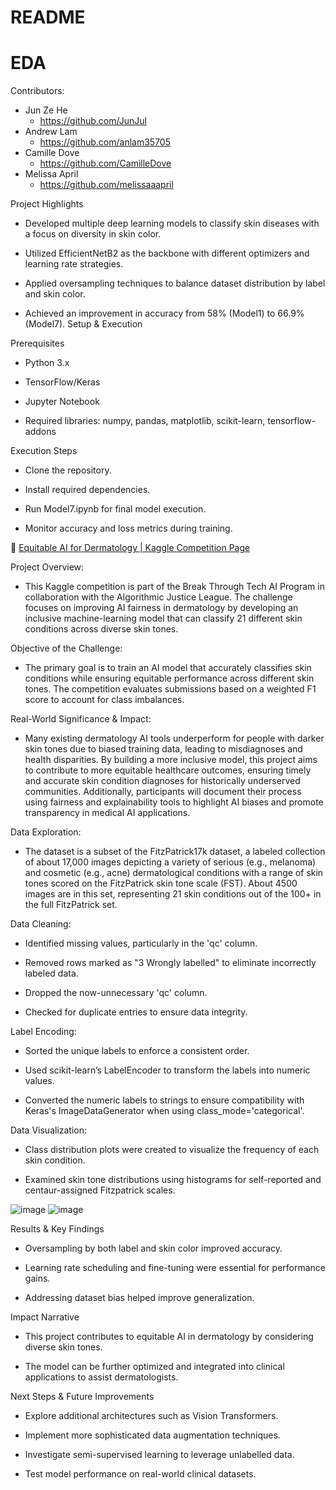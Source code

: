 
# README
# EDA

Contributors:
- Jun Ze He
   - https://github.com/JunJul
- Andrew Lam
  - https://github.com/anlam35705
- Camille Dove
  - https://github.com/CamilleDove
- Melissa April
  - https://github.com/melissaaapril


Project Highlights

- Developed multiple deep learning models to classify skin diseases with a focus on diversity in skin color.

- Utilized EfficientNetB2 as the backbone with different optimizers and learning rate strategies.

- Applied oversampling techniques to balance dataset distribution by label and skin color.

- Achieved an improvement in accuracy from 58% (Model1) to 66.9% (Model7).
Setup & Execution

Prerequisites

- Python 3.x

- TensorFlow/Keras

- Jupyter Notebook

- Required libraries: numpy, pandas, matplotlib, scikit-learn, tensorflow-addons

Execution Steps

- Clone the repository.

- Install required dependencies.

- Run Model7.ipynb for final model execution.

- Monitor accuracy and loss metrics during training.


🔗 [Equitable AI for Dermatology | Kaggle Competition Page](https://www.kaggle.com/competitions/bttai-ajl-2025/overview)


Project Overview:

- This Kaggle competition is part of the Break Through Tech AI Program in collaboration with the Algorithmic Justice League. The challenge focuses on improving AI fairness in dermatology by developing an inclusive machine-learning model that can classify 21 different skin conditions across diverse skin tones.

Objective of the Challenge:

- The primary goal is to train an AI model that accurately classifies skin conditions while ensuring equitable performance across different skin tones. The competition evaluates submissions based on a weighted F1 score to account for class imbalances.

Real-World Significance & Impact:

- Many existing dermatology AI tools underperform for people with darker skin tones due to biased training data, leading to misdiagnoses and health disparities. By building a more inclusive model, this project aims to contribute to more equitable healthcare outcomes, ensuring timely and accurate skin condition diagnoses for historically underserved communities. Additionally, participants will document their process using fairness and explainability tools to highlight AI biases and promote transparency in medical AI applications.

Data Exploration:

- The dataset is a subset of the FitzPatrick17k dataset, a labeled collection of about 17,000 images depicting a variety of serious (e.g., melanoma) and cosmetic (e.g., acne) dermatological conditions with a range of skin tones scored on the FitzPatrick skin tone scale (FST). About 4500 images are in this set, representing 21 skin conditions out of the 100+ in the full FitzPatrick set.

Data Cleaning:
- Identified missing values, particularly in the 'qc' column.

- Removed rows marked as "3 Wrongly labelled" to eliminate incorrectly labeled data.

- Dropped the now-unnecessary 'qc' column.

- Checked for duplicate entries to ensure data integrity.

Label Encoding:
- Sorted the unique labels to enforce a consistent order.

- Used scikit-learn’s LabelEncoder to transform the labels into numeric values.

- Converted the numeric labels to strings to ensure compatibility with Keras's ImageDataGenerator when using class_mode='categorical'.

Data Visualization:

- Class distribution plots were created to visualize the frequency of each skin condition.

- Examined skin tone distributions using histograms for self-reported and centaur-assigned Fitzpatrick scales.

![image](https://github.com/user-attachments/assets/1c3f9bb4-85a3-4348-b543-f4c7fd8ddb69)
![image](https://github.com/user-attachments/assets/fdac011e-3846-48cb-9fd0-cc81fc68ff9b)


Results & Key Findings

- Oversampling by both label and skin color improved accuracy.

- Learning rate scheduling and fine-tuning were essential for performance gains.

- Addressing dataset bias helped improve generalization.

Impact Narrative

- This project contributes to equitable AI in dermatology by considering diverse skin tones.

- The model can be further optimized and integrated into clinical applications to assist dermatologists.

Next Steps & Future Improvements

- Explore additional architectures such as Vision Transformers.

- Implement more sophisticated data augmentation techniques.

- Investigate semi-supervised learning to leverage unlabelled data.

- Test model performance on real-world clinical datasets.
